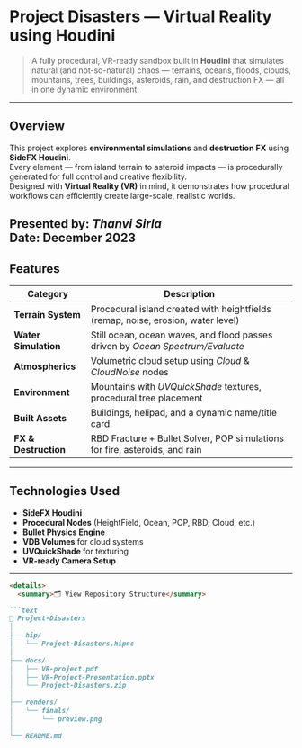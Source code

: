 
# Project Disasters — Virtual Reality using Houdini

> A fully procedural, VR-ready sandbox built in **Houdini** that simulates natural (and not-so-natural) chaos — terrains, oceans, floods, clouds, mountains, trees, buildings, asteroids, rain, and destruction FX — all in one dynamic environment.

---

## Overview

This project explores **environmental simulations** and **destruction FX** using **SideFX Houdini**.  
Every element — from island terrain to asteroid impacts — is procedurally generated for full control and creative flexibility.  
Designed with **Virtual Reality (VR)** in mind, it demonstrates how procedural workflows can efficiently create large-scale, realistic worlds.

**Presented by:** *Thanvi Sirla*  
**Date:** December 2023  
---

## Features

| Category | Description |
|-----------|-------------|
|  **Terrain System** | Procedural island created with heightfields (remap, noise, erosion, water level) |
|  **Water Simulation** | Still ocean, ocean waves, and flood passes driven by *Ocean Spectrum/Evaluate* |
|  **Atmospherics** | Volumetric cloud setup using *Cloud* & *CloudNoise* nodes |
|  **Environment** | Mountains with *UVQuickShade* textures, procedural tree placement |
|  **Built Assets** | Buildings, helipad, and a dynamic name/title card |
|  **FX & Destruction** | RBD Fracture + Bullet Solver, POP simulations for fire, asteroids, and rain |

---

## Technologies Used

-  **SideFX Houdini**
-  **Procedural Nodes** (HeightField, Ocean, POP, RBD, Cloud, etc.)
-  **Bullet Physics Engine**
-  **VDB Volumes** for cloud systems
-  **UVQuickShade** for texturing
-  **VR-ready Camera Setup**

---

```markdown
<details>
  <summary>🗂️ View Repository Structure</summary>

```text
📁 Project-Disasters
│
├── hip/
│   └── Project-Disasters.hipnc
│
├── docs/
│   ├── VR-project.pdf
│   ├── VR-Project-Presentation.pptx
│   └── Project-Disasters.zip
│
├── renders/
│   └── finals/
│       └── preview.png
│
└── README.md


